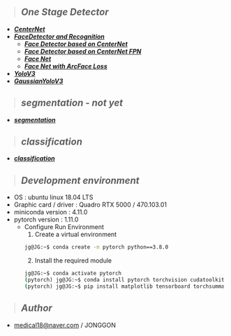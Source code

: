 >## ***One Stage Detector***
* [***CenterNet***](https://github.com/DeepFocuser/PyTorch-Detector/tree/master/CenterNet)
* [***FaceDetector and Recognition***](#)
    * [***Face Detector based on CenterNet***](https://github.com/DeepFocuser/PyTorch-Detector/tree/master/CenterFaceNet)
    * [***Face Detector based on CenterNet FPN***](https://github.com/DeepFocuser/PyTorch-Detector/tree/master/CenterFaceNet_FPN)
    * [***Face Net***](https://github.com/DeepFocuser/PyTorch-Detector/tree/master/FaceNet)
    * [***Face Net with ArcFace Loss***](https://github.com/DeepFocuser/PyTorch-Detector/tree/master/FaceNetWithAngle)
* [***YoloV3***](https://github.com/DeepFocuser/PyTorch-Detector/tree/master/YoloV3)
* [***GaussianYoloV3***](https://github.com/DeepFocuser/PyTorch-Detector/tree/master/GaussianYoloV3)

>## ***segmentation - not yet***
* [***segmentation***](https://github.com/DeepFocuser/PyTorch-Detector/tree/master/segmentation)

>## ***classification***
* [***classification***](https://github.com/DeepFocuser/PyTorch-Detector/tree/master/classification)

>## ***Development environment***
* OS : ubuntu linux 18.04 LTS
* Graphic card / driver : Quadro RTX 5000 / 470.103.01
* miniconda version : 4.11.0
* pytorch version : 1.11.0
    * Configure Run Environment
        1. Create a virtual environment
        ```cmd
        jg@JG:~$ conda create -n pytorch python==3.8.0
        ```
        2. Install the required module 
        ```cmd
        jg@JG:~$ conda activate pytorch 
        (pytorch) jg@JG:~$ conda install pytorch torchvision cudatoolkit=10.2 -c pytorch
        (pytorch) jg@JG:~$ pip install matplotlib tensorboard torchsummary plotly mlflow opencv-python==4.1.1.26 tqdm PyYAML --no-cache-dir --pre --upgrade
        ```
>## ***Author*** 

* medical18@naver.com / JONGGON
